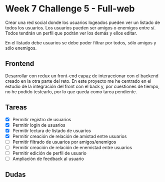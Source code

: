 # Week 7 Challenge 5 - Full-web

Crear una red social donde los usuarios logeados pueden ver un listado de todos los usuarios. Los usuarios pueden ser amigos o enemigos entre sí. Todos tendrán un perfil que podrán ver los demás y ellos editar.

En el listado debe usuarios se debe poder filtrar por todos, sólo amigos y sólo enemigos.

## Frontend

Desarrollar con redux un front-end capaz de interaccionar con el backend creado en la otra parte del reto. En este proyecto me he centrado en el estudio de la integración del front con el back y, por cuestiones de tiempo, no he podido testearlo, por lo que queda como tarea pendiente.

## Tareas

- [x] Permitir registro de usuarios
- [x] Permitir login de usuarios
- [x] Permitir lectura de listado de usuarios
- [x] Permitir creación de relación de amistad entre usuarios
- [ ] Permitir filtrado de usuarios por amigos/enemigos
- [ ] Permitir creación de relación de enemistad entre usuarios
- [ ] Permitir edición de perfil de usuario
- [ ] Ampliación de feedback al usuario

## Dudas
